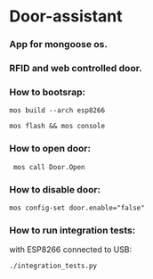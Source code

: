 # Door-assistant

### App for mongoose os.

### RFID and web controlled door.

### How to bootsrap:
```
mos build --arch esp8266

mos flash && mos console 
```
### How to open door: 
```
 mos call Door.Open

```
### How to disable door: 
```
mos config-set door.enable="false"
```
### How to run integration tests: 
with ESP8266 connected to USB:
```
./integration_tests.py 
```
